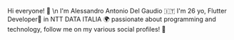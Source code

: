 Hi everyone! 👋
\n
I'm Alessandro Antonio Del Gaudio 🇮🇹
I'm 26 yo, Flutter Developer💙 in NTT DATA ITALIA 🌍
passionate about programming and technology, follow me on my various social profiles! 🤜
